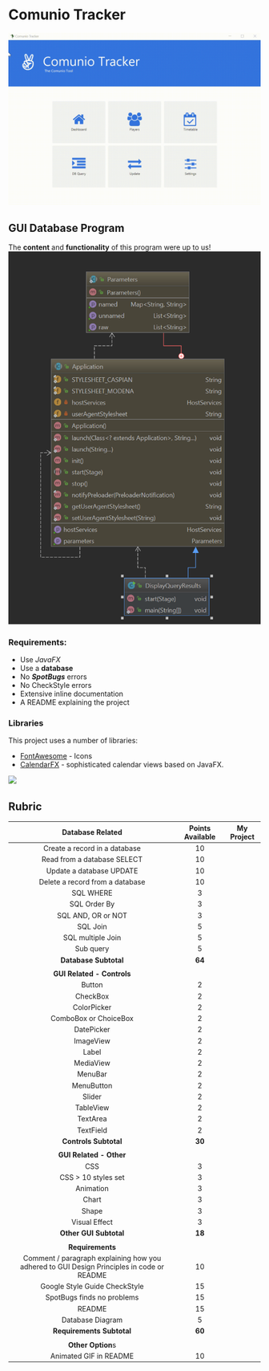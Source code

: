# Comunio Tracker

![](Comunio.gif)  

## GUI Database Program
The **content** and **functionality** of this program were up to us!
![](UML01.png)

### Requirements:
  - Use *JavaFX*
  - Use a **database**
  - No ***SpotBugs*** errors
  - No CheckStyle errors
  - Extensive inline documentation 
  - A README explaining the project

### Libraries

This project uses a number of libraries:

* [FontAwesome](https://bintray.com/jerady/maven/FontAwesomeFX/9.1.2) - Icons
* [CalendarFX](https://github.com/dlemmermann/CalendarFX) - sophisticated calendar views based on 
JavaFX.

![](James.gif)

## Rubric

****Database Related****|****Points Available****|****My Project****
:-----:|:-----:|:-----:
Create a record in a database|10| 
Read from a database SELECT|10| 
Update a database UPDATE|10| 
Delete a record from a database|10| 
SQL WHERE|3| 
SQL Order By|3| 
SQL AND, OR or NOT|3| 
SQL Join|5| 
SQL multiple Join|5| 
Sub query|5| 
**Database Subtotal**|**64**| 
 | | 
****GUI Related - Controls****| | 
Button|2| 
CheckBox|2| 
ColorPicker|2| 
ComboBox or ChoiceBox|2| 
DatePicker|2| 
ImageView|2| 
Label|2| 
MediaView|2| 
MenuBar|2| 
MenuButton|2| 
Slider|2| 
TableView|2| 
TextArea|2| 
TextField|2| 
**Controls Subtotal**|**30**| 
 | | 
****GUI Related - Other****| | 
CSS|3| 
CSS > 10 styles set |3| 
Animation|3| 
Chart|3| 
Shape|3| 
Visual Effect|3| 
**Other GUI Subtotal**|**18**| 
 | | 
****Requirements****| | 
Comment / paragraph explaining how you adhered to GUI Design Principles in code or README|10| 
Google Style Guide CheckStyle|15| 
SpotBugs finds no problems|15| 
README|15| 
Database Diagram|5| 
**Requirements Subtotal**|**60**| 
 | | 
****Other Option****s| | 
Animated GIF in README|10| 
